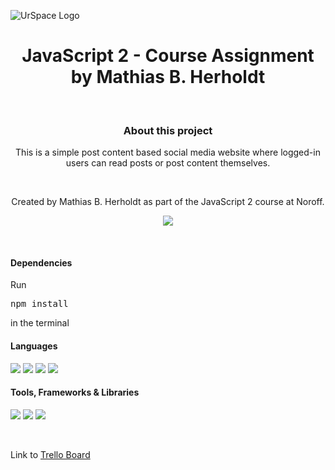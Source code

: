![UrSpace Logo](https://github.com/MHerholdt94/js2-ca/assets/81162745/38c11326-d4f9-4aed-abde-522757e89ed0)

<div align="center">
  <h1>JavaScript 2 - Course Assignment by Mathias B. Herholdt</h1>
</div>

&nbsp;

<div align="center">
  <h3>About this project</h3>
  This is a simple post content based social media website where logged-in users can read posts or post content themselves.

  &nbsp;
  
  Created by Mathias B. Herholdt as part of the JavaScript 2 course at Noroff.
  
  <img src="https://github.com/MHerholdt94/js2-ca/assets/81162745/e38b900a-6a65-4199-95ca-c88d668bf8db" />
</div>

&nbsp;

<div>
  <h4>Dependencies</h4>
  Run <pre>npm install</pre> in the terminal

  <h4>Languages</h4>
  <img src="https://img.shields.io/badge/HTML5-E34F26?style=for-the-badge&logo=html5&logoColor=white" />
  <img src="https://img.shields.io/badge/CSS3-1572B6?style=for-the-badge&logo=css3&logoColor=white" />
  <img src="https://img.shields.io/badge/Sass-CC6699?style=for-the-badge&logo=sass&logoColor=white" />
  <img src="https://img.shields.io/badge/JavaScript-323330?style=for-the-badge&logo=javascript&logoColor=F7DF1E" />

  <h4>Tools, Frameworks & Libraries</h4>
  <img src="https://img.shields.io/badge/VSCode-0078D4?style=for-the-badge&logo=visual%20studio%20code&logoColor=white" />
  <img src="https://img.shields.io/badge/Font_Awesome-339AF0?style=for-the-badge&logo=fontawesome&logoColor=white" />
  <img src="https://img.shields.io/badge/Bootstrap-563D7C?style=for-the-badge&logo=bootstrap&logoColor=white" />
</div>

&nbsp;

Link to <a href="https://trello.com/invite/b/bahrHuk4/ATTIa30d567d47bda5ffe3c159c9ef3c9e77F660BA2F/javascript-2-course-assignment">Trello Board</a>
